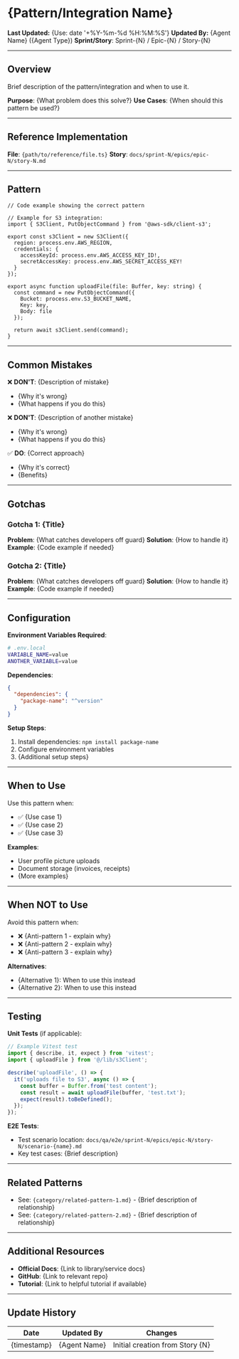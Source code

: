 # {Pattern/Integration Name}

**Last Updated:** {Use: date '+%Y-%m-%d %H:%M:%S'}
**Updated By:** {Agent Name} ({Agent Type})
**Sprint/Story**: Sprint-{N} / Epic-{N} / Story-{N}

---

## Overview

Brief description of the pattern/integration and when to use it.

**Purpose**: {What problem does this solve?}
**Use Cases**: {When should this pattern be used?}

---

## Reference Implementation

**File**: `{path/to/reference/file.ts}`
**Story**: `docs/sprint-N/epics/epic-N/story-N.md`

---

## Pattern

```{language}
// Code example showing the correct pattern

// Example for S3 integration:
import { S3Client, PutObjectCommand } from '@aws-sdk/client-s3';

export const s3Client = new S3Client({
  region: process.env.AWS_REGION,
  credentials: {
    accessKeyId: process.env.AWS_ACCESS_KEY_ID!,
    secretAccessKey: process.env.AWS_SECRET_ACCESS_KEY!
  }
});

export async function uploadFile(file: Buffer, key: string) {
  const command = new PutObjectCommand({
    Bucket: process.env.S3_BUCKET_NAME,
    Key: key,
    Body: file
  });

  return await s3Client.send(command);
}
```

---

## Common Mistakes

❌ **DON'T**: {Description of mistake}
- {Why it's wrong}
- {What happens if you do this}

❌ **DON'T**: {Description of another mistake}
- {Why it's wrong}
- {What happens if you do this}

✅ **DO**: {Correct approach}
- {Why it's correct}
- {Benefits}

---

## Gotchas

### Gotcha 1: {Title}
**Problem**: {What catches developers off guard}
**Solution**: {How to handle it}
**Example**: {Code example if needed}

### Gotcha 2: {Title}
**Problem**: {What catches developers off guard}
**Solution**: {How to handle it}
**Example**: {Code example if needed}

---

## Configuration

**Environment Variables Required**:
```bash
# .env.local
VARIABLE_NAME=value
ANOTHER_VARIABLE=value
```

**Dependencies**:
```json
{
  "dependencies": {
    "package-name": "^version"
  }
}
```

**Setup Steps**:
1. Install dependencies: `npm install package-name`
2. Configure environment variables
3. {Additional setup steps}

---

## When to Use

Use this pattern when:
- ✅ {Use case 1}
- ✅ {Use case 2}
- ✅ {Use case 3}

**Examples**:
- User profile picture uploads
- Document storage (invoices, receipts)
- {More examples}

---

## When NOT to Use

Avoid this pattern when:
- ❌ {Anti-pattern 1 - explain why}
- ❌ {Anti-pattern 2 - explain why}
- ❌ {Anti-pattern 3 - explain why}

**Alternatives**:
- {Alternative 1}: When to use this instead
- {Alternative 2}: When to use this instead

---

## Testing

**Unit Tests** (if applicable):
```typescript
// Example Vitest test
import { describe, it, expect } from 'vitest';
import { uploadFile } from '@/lib/s3Client';

describe('uploadFile', () => {
  it('uploads file to S3', async () => {
    const buffer = Buffer.from('test content');
    const result = await uploadFile(buffer, 'test.txt');
    expect(result).toBeDefined();
  });
});
```

**E2E Tests**:
- Test scenario location: `docs/qa/e2e/sprint-N/epics/epic-N/story-N/scenario-{name}.md`
- Key test cases: {Brief description}

---

## Related Patterns

- See: `{category/related-pattern-1.md}` - {Brief description of relationship}
- See: `{category/related-pattern-2.md}` - {Brief description of relationship}

---

## Additional Resources

- **Official Docs**: {Link to library/service docs}
- **GitHub**: {Link to relevant repo}
- **Tutorial**: {Link to helpful tutorial if available}

---

## Update History

| Date | Updated By | Changes |
|------|------------|---------|
| {timestamp} | {Agent Name} | Initial creation from Story {N} |

